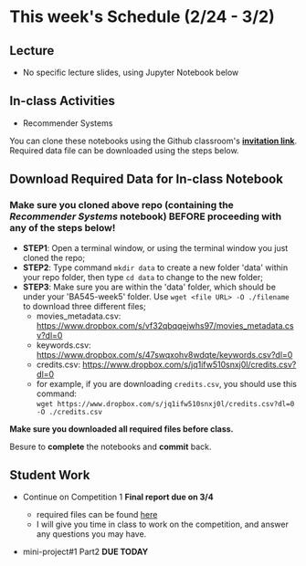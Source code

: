 # This week's Schedule (2/24 - 3/2)

## Lecture
+ No specific lecture slides, using Jupyter Notebook below

## In-class Activities
+ Recommender Systems

You can clone these notebooks using the Github classroom's [__invitation link__](https://classroom.github.com/a/75UoZVYz).
Required data file can be downloaded using the steps below.

## Download Required Data for In-class Notebook
### Make sure you cloned above repo (containing the _Recommender Systems_ notebook) __BEFORE__ proceeding with any of the steps below!
+ __STEP1__: Open a terminal window, or using the terminal window you just cloned the repo;
+ __STEP2__: Type command `mkdir data` to create a new folder 'data' within your repo folder, then type `cd data` to change to the new folder;
+ __STEP3__: Make sure you are within the 'data' folder, which should be under your 'BA545-week5' folder. Use `wget <file URL> -O ./filename` to download three different files;
  + movies_metadata.csv: https://www.dropbox.com/s/vf32qbqqejwhs97/movies_metadata.csv?dl=0
  + keywords.csv: https://www.dropbox.com/s/47swqxohv8wdqte/keywords.csv?dl=0
  + credits.csv: https://www.dropbox.com/s/jq1ifw510snxj0l/credits.csv?dl=0
  + for example, if you are downloading `credits.csv`, you should use this command: </br>
  `wget https://www.dropbox.com/s/jq1ifw510snxj0l/credits.csv?dl=0 -O ./credits.csv` </br>

__Make sure you downloaded all required files before class.__

Besure to __complete__ the notebooks and __commit__ back.

## Student Work
+ Continue on Competition 1 __Final report due on 3/4__
  + required files can be found [here](https://github.com/fairfield-university-ba545/2019-Competition1)
  + I will give you time in class to work on the competition, and answer any questions you may have.

+ mini-project#1 Part2  __DUE TODAY__
